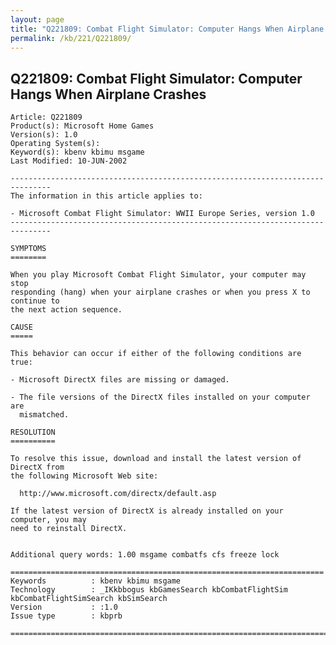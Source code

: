 ```yaml
---
layout: page
title: "Q221809: Combat Flight Simulator: Computer Hangs When Airplane Crashes"
permalink: /kb/221/Q221809/
---
```


## Q221809: Combat Flight Simulator: Computer Hangs When Airplane Crashes

	Article: Q221809
	Product(s): Microsoft Home Games
	Version(s): 1.0
	Operating System(s): 
	Keyword(s): kbenv kbimu msgame
	Last Modified: 10-JUN-2002
	
	-------------------------------------------------------------------------------
	The information in this article applies to:
	
	- Microsoft Combat Flight Simulator: WWII Europe Series, version 1.0 
	-------------------------------------------------------------------------------
	
	SYMPTOMS
	========
	
	When you play Microsoft Combat Flight Simulator, your computer may stop
	responding (hang) when your airplane crashes or when you press X to continue to
	the next action sequence.
	
	CAUSE
	=====
	
	This behavior can occur if either of the following conditions are true:
	
	- Microsoft DirectX files are missing or damaged.
	
	- The file versions of the DirectX files installed on your computer are
	  mismatched.
	
	RESOLUTION
	==========
	
	To resolve this issue, download and install the latest version of DirectX from
	the following Microsoft Web site:
	
	  http://www.microsoft.com/directx/default.asp
	
	If the latest version of DirectX is already installed on your computer, you may
	need to reinstall DirectX.
	
	
	Additional query words: 1.00 msgame combatfs cfs freeze lock
	
	======================================================================
	Keywords          : kbenv kbimu msgame 
	Technology        : _IKkbbogus kbGamesSearch kbCombatFlightSim kbCombatFlightSimSearch kbSimSearch
	Version           : :1.0
	Issue type        : kbprb
	
	=============================================================================
	

